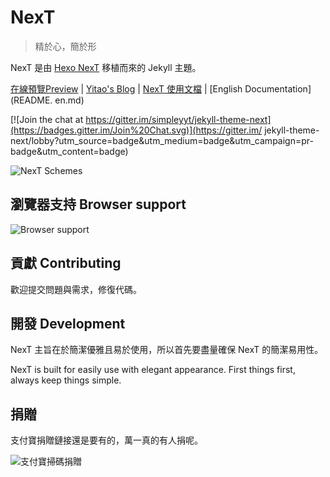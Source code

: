 # NexT

> 精於心，簡於形

NexT 是由 [Hexo NexT](https://github.com/iissnan/hexo-theme-next) 移植而來的 Jekyll 主題。 <!--commit: f951075d9b739d26b42472431995fa68d08796aa-->

<a href="http://simpleyyt.github.io/jekyll-theme-next/" target="_blank">在線預覽Preview</a> | <a href="http://simpleyyt.com" target ="_blank">Yitao's Blog</a> | <a href="http://theme-next.simpleyyt.com" target="_blank">NexT 使用文檔</a> | [English Documentation](README. en.md)

[![Join the chat at https://gitter.im/simpleyyt/jekyll-theme-next](https://badges.gitter.im/Join%20Chat.svg)](https://gitter.im/ jekyll-theme-next/lobby?utm_source=badge&utm_medium=badge&utm_campaign=pr-badge&utm_content=badge)

![NexT Schemes](http://iissnan.com/nexus/next/next-schemes.jpg)


## 瀏覽器支持 Browser support

![Browser support](http://iissnan.com/nexus/next/browser-support.png)


## 貢獻 Contributing

歡迎提交問題與需求，修復代碼。


## 開發 Development

NexT 主旨在於簡潔優雅且易於使用，所以首先要盡量確保 NexT 的簡潔易用性。

NexT is built for easily use with elegant appearance. First things first, always keep things simple.


## 捐贈

支付寶捐贈鏈接還是要有的，萬一真的有人捐呢。

![支付寶掃碼捐贈](http://p1.bpimg.com/567571/9a4a158daee8aa69.png)
